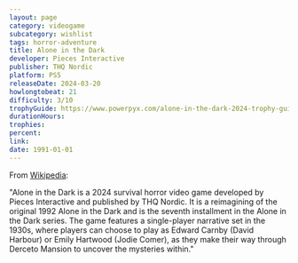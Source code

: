 ```yaml
---
layout: page
category: videogame
subcategory: wishlist
tags: horror-adventure
title: Alone in the Dark
developer: Pieces Interactive
publisher: THQ Nordic
platform: PS5
releaseDate: 2024-03-20
howlongtobeat: 21
difficulty: 3/10
trophyGuide: https://www.powerpyx.com/alone-in-the-dark-2024-trophy-guide-roadmap/
durationHours:
trophies:
percent:
link:
date: 1991-01-01
---
```


From [Wikipedia](https://en.wikipedia.org/wiki/Alone_in_the_Dark_(2024_video_game)):

"Alone in the Dark is a 2024 survival horror video game developed by Pieces Interactive and published by THQ Nordic. It is a reimagining of the original 1992 Alone in the Dark and is the seventh installment in the Alone in the Dark series. The game features a single-player narrative set in the 1930s, where players can choose to play as Edward Carnby (David Harbour) or Emily Hartwood (Jodie Comer), as they make their way through Derceto Mansion to uncover the mysteries within."
